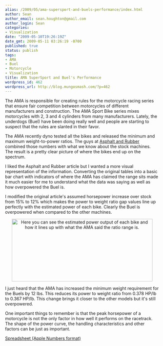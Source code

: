 ```yaml
---
alias: /2009/05/ama-supersport-and-buels-performance/index.html
author: Sean
author_email: sean.houghton@gmail.com
author_login: Sean
categories:
- Visualization
date: "2009-05-10T19:26:19Z"
date_gmt: 2009-05-11 03:26:19 -0700
published: true
status: publish
tags:
- AMA
- Buel
- Motorcycle
- Visualization
title: AMA SuperSport and Buel's Performance
wordpress_id: 462
wordpress_url: http://blog.mungosmash.com/?p=462
---
```

The AMA is responsible for creating rules for the motorcycle racing series that ensure fair competition between motorcycles of different manufacturers and construction. The AMA Sport Bike series mixes motorcycles with 2, 3 and 4 cylinders from many manufacturers. Lately, the underdogs (Buel) have been doing really well and people are starting to suspect that the rules are slanted in their favor.

The AMA recently dyno tested all the bikes and released the minimum and maximum weight-to-power ratios. The guys at <a href="http://www.asphaltandrubber.com/racing/ama-checks-powertoweight-ratio-pro-daytona-sportbikes/">Asphalt and Rubber</a> combined those numbers with what we know about the stock machines. The result is a pretty clear picture of where the bikes end up on the spectrum.

I liked the Asphalt and Rubber article but I wanted a more visual representation of the information. Converting the original tables into a basic bar chart with indicators of where the AMA has claimed the range sits made it much easier for me to understand what the data was saying as well as how overpowered the Buel is.

I modified the original article's assumed horsepower increase over stock from 15% to 12% which makes the power to weight ratio gap values line up perfectly with the estimated power of each bike. Clearly the Buel is overpowered when compared to the other machines.

<p style="text-align: center;"><a href="{{site.url_root}}/media/2009/05/supersport-bikes.png"><img class="size-full wp-image-463  aligncenter" title="supersport-bikes" src="{{site.url_root}}/media/2009/05/supersport-bikes.png" alt="Here you can see the estimated power output of each bike and how it lines up with what the AMA said the ratio range is." width="461" height="205" /></a>


I just heard that the AMA has increased the minimum weight requirement for the Buels by 12 lbs. This reduces its power to weight ratio from 0.378 HP/lb to 0.367 HP/lb. This change brings it closer to the other models but it's still overpowered.

One important things to remember is that the peak horsepower of a motorcycle is not the only factor in how well it performs on the racetrack. The shape of the power curve, the handling characteristics and other factors can be just as important.

<a href="{{site.url_root}}/media/2009/05/superbike-worksheet.numbers">Spreadsheet (Apple Numbers format)</a>

